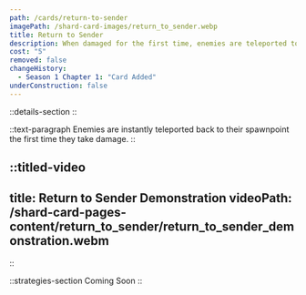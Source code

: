 ```yaml
---
path: /cards/return-to-sender
imagePath: /shard-card-images/return_to_sender.webp
title: Return to Sender
description: When damaged for the first time, enemies are teleported to their spawn point.
cost: "5"
removed: false
changeHistory:
  - Season 1 Chapter 1: "Card Added"
underConstruction: false
---
```


::details-section
::

::text-paragraph
Enemies are instantly teleported back to their spawnpoint the first time they take damage.
::

::titled-video
---
title: Return to Sender Demonstration
videoPath: /shard-card-pages-content/return_to_sender/return_to_sender_demonstration.webm
---
::

::strategies-section
Coming Soon
::
